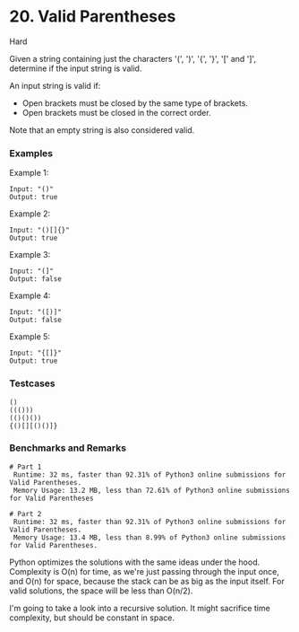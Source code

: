 # 20. Valid Parentheses

Hard

Given a string containing just the characters '(', ')', '{', '}', '[' and ']', determine if the input string is valid.

An input string is valid if:

- Open brackets must be closed by the same type of brackets.
- Open brackets must be closed in the correct order.

Note that an empty string is also considered valid.


### Examples

Example 1:
```
Input: "()"
Output: true
```

Example 2:
```
Input: "()[]{}"
Output: true
```

Example 3:
```
Input: "(]"
Output: false
```

Example 4:
```
Input: "([)]"
Output: false
```

Example 5:
```
Input: "{[]}"
Output: true
```


### Testcases
```
()
((()))
(()()())
{()[][()()]}
```

### Benchmarks and Remarks

```
# Part 1
 Runtime: 32 ms, faster than 92.31% of Python3 online submissions for Valid Parentheses.
 Memory Usage: 13.2 MB, less than 72.61% of Python3 online submissions for Valid Parentheses

# Part 2
 Runtime: 32 ms, faster than 92.31% of Python3 online submissions for Valid Parentheses.
 Memory Usage: 13.4 MB, less than 8.99% of Python3 online submissions for Valid Parentheses.
```

Python optimizes the solutions with the same ideas under the hood. Complexity is O(n) for time, as we're just passing through the input once, and O(n) for space, because the stack can be as big as the input itself. For valid solutions, the space will be less than O(n/2).

I'm going to take a look into a recursive solution. It might sacrifice time complexity, but should be constant in space.
